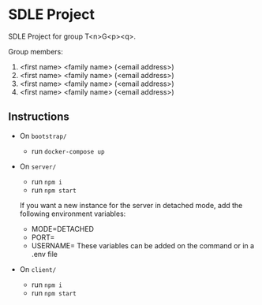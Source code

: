 # SDLE Project

SDLE Project for group T&lt;n&gt;G&lt;p&gt;&lt;q&gt;.

Group members:

1. &lt;first name&gt; &lt;family name&gt; (&lt;email address&gt;)
2. &lt;first name&gt; &lt;family name&gt; (&lt;email address&gt;)
3. &lt;first name&gt; &lt;family name&gt; (&lt;email address&gt;)
4. &lt;first name&gt; &lt;family name&gt; (&lt;email address&gt;)

## Instructions

- On `bootstrap/`
	- run `docker-compose up`
	
- On `server/`
	- run `npm i`
	- run `npm start`
	
	If you want a new instance for the server in detached mode, add the following environment variables:
	- MODE=DETACHED
	- PORT=<port>
	- USERNAME=<username>
	These variables can be added on the command or in a .env file

- On `client/`
   	- run `npm i`
   	- run `npm start`
   	

